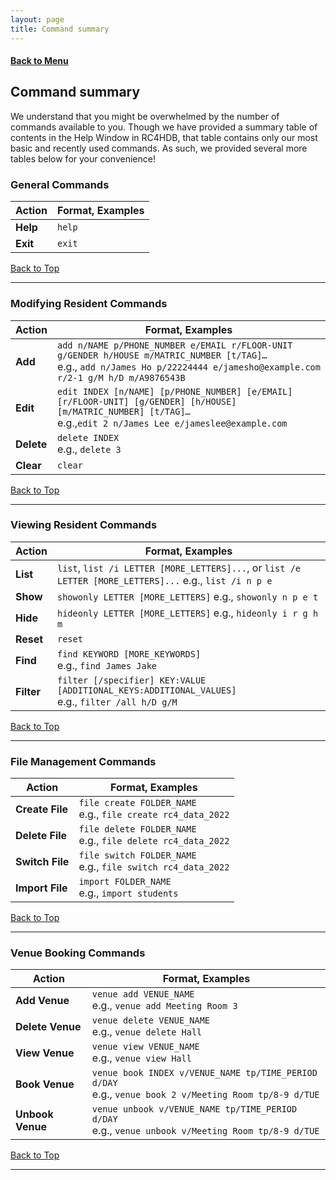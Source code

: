 ```yaml
---
layout: page
title: Command summary
---
```

#### [Back to Menu](../UserGuide.md)

## Command summary

We understand that you might be overwhelmed by the number of commands available to you. Though we have provided a 
summary table of contents in the Help Window in RC4HDB, that table contains only our most basic and recently used 
commands. As such, we provided several more tables below for your convenience!


### General Commands

| Action   | Format, Examples |
|----------|------------------|
| **Help** | `help`           |
| **Exit** | `exit`           |

[Back to Top](#back-to-menu)

---

### Modifying Resident Commands

| Action     | Format, Examples                                                                                                                                                                   |
|------------|------------------------------------------------------------------------------------------------------------------------------------------------------------------------------------|
| **Add**    | `add n/NAME p/PHONE_NUMBER e/EMAIL r/FLOOR-UNIT g/GENDER h/HOUSE m/MATRIC_NUMBER [t/TAG]…​` <br> e.g., `add n/James Ho p/22224444 e/jamesho@example.com r/2-1 g/M h/D m/A9876543B` |
| **Edit**   | `edit INDEX [n/NAME] [p/PHONE_NUMBER] [e/EMAIL] [r/FLOOR-UNIT] [g/GENDER] [h/HOUSE] [m/MATRIC_NUMBER] [t/TAG]…​`<br> e.g.,`edit 2 n/James Lee e/jameslee@example.com`              |
| **Delete** | `delete INDEX`<br> e.g., `delete 3`                                                                                                                                                |
| **Clear**  | `clear`                                                                                                                                                                            |

[Back to Top](#back-to-menu)

---

### Viewing Resident Commands

| Action     | Format, Examples                                                                                        |
|------------|---------------------------------------------------------------------------------------------------------|
| **List**   | `list`, `list /i LETTER [MORE_LETTERS]...`, or `list /e LETTER [MORE_LETTERS]...` e.g., `list /i n p e` |
| **Show**   | `showonly LETTER [MORE_LETTERS]` e.g., `showonly n p e t`                                               |
| **Hide**   | `hideonly LETTER [MORE_LETTERS]` e.g., `hideonly i r g h m`                                             |
| **Reset**  | `reset`                                                                                                 |
| **Find**   | `find KEYWORD [MORE_KEYWORDS]`<br> e.g., `find James Jake`                                              |
| **Filter** | `filter [/specifier] KEY:VALUE [ADDITIONAL_KEYS:ADDITIONAL_VALUES]` <br> e.g., `filter /all h/D g/M`    |

[Back to Top](#back-to-menu)

---

### File Management Commands

| Action          | Format, Examples                                                 |
|-----------------|------------------------------------------------------------------|
| **Create File** | `file create FOLDER_NAME` <br> e.g., `file create rc4_data_2022` |
| **Delete File** | `file delete FOLDER_NAME` <br> e.g., `file delete rc4_data_2022` |
| **Switch File** | `file switch FOLDER_NAME` <br> e.g., `file switch rc4_data_2022` |
| **Import File** | `import FOLDER_NAME` <br> e.g., `import students`                |

[Back to Top](#back-to-menu)

---

### Venue Booking Commands

| Action           | Format, Examples                                                                                           |
|------------------|------------------------------------------------------------------------------------------------------------|
| **Add Venue**    | `venue add VENUE_NAME` <br> e.g., `venue add Meeting Room 3`                                               |
| **Delete Venue** | `venue delete VENUE_NAME` <br> e.g., `venue delete Hall`                                                   |
| **View Venue**   | `venue view VENUE_NAME` <br> e.g., `venue view Hall`                                                       |
| **Book Venue**   | `venue book INDEX v/VENUE_NAME tp/TIME_PERIOD d/DAY` <br> e.g., `venue book 2 v/Meeting Room tp/8-9 d/TUE` |
| **Unbook Venue** | `venue unbook v/VENUE_NAME tp/TIME_PERIOD d/DAY` <br> e.g., `venue unbook v/Meeting Room tp/8-9 d/TUE`     |

[Back to Top](#back-to-menu)

---
